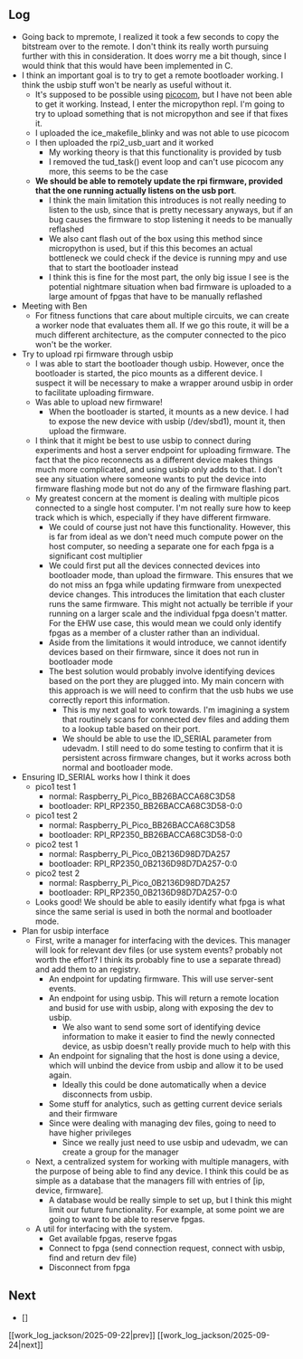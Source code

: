 ## Log
- Going back to mpremote, I realized it took a few seconds to copy the bitstream over to the remote. I don't think its really worth pursuing further with this in consideration. It does worry me a bit though, since I would think that this would have been implemented in C.
- I think an important goal is to try to get a remote bootloader working. I think the usbip stuff won't be nearly as useful without it. 
	- It's supposed to be possible using [picocom](https://pico2-ice.tinyvision.ai/md_programming__the__mcu.html), but I have not been able to get it working. Instead, I enter the micropython repl. I'm going to try to upload something that is not micropython and see if that fixes it. 
	- I uploaded the ice_makefile_blinky and was not able to use picocom 
	- I then uploaded the rpi2_usb_uart and it worked
		- My working theory is that this functionality is provided by tusb
		- I removed the tud_task() event loop and can't use picocom any more, this seems to be the case
	- **We should be able to remotely update the rpi firmware, provided that the one running actually listens on the usb port**.
		- I think the main limitation this introduces is not really needing to listen to the usb, since that is pretty necessary anyways, but if an bug causes the firmware to stop listening it needs to be manually reflashed
		- We also cant flash out of the box using this method since micropython is used, but if this this becomes an actual bottleneck we could check if the device is running mpy and use that to start the bootloader instead
		- I think this is fine for the most part, the only big issue I see is the potential nightmare situation when bad firmware is uploaded to a large amount of fpgas that have to be manually reflashed
- Meeting with Ben 
	- For fitness functions that care about multiple circuits, we can create a worker node that evaluates them all. If we go this route, it will be a much different architecture, as the computer connected to the pico won't be the worker. 
- Try to upload rpi firmware through usbip
	- I was able to start the bootloader though usbip. However, once the bootloader is started, the pico mounts as a different device. I suspect it will be necessary to make a wrapper around usbip in order to facilitate uploading firmware.
	- Was able to upload new firmware!
		- When the bootloader is started, it mounts as a new device. I had to expose the new device with usbip (/dev/sbd1), mount it, then upload the firmware. 
	- I think that it might be best to use usbip to connect during experiments and host a server endpoint for uploading firmware. The fact that the pico reconnects as a different device makes things much more complicated, and using usbip only adds to that. I don't see any situation where someone wants to put the device into firmware flashing mode but not do any of the firmware flashing part. 
	- My greatest concern at the moment is dealing with multiple picos connected to a single host computer. I'm not really sure how to keep track which is which, especially if they have different firmware.
		- We could of course just not have this functionality. However, this is far from ideal as we don't need much compute power on the host computer, so needing a separate one for each fpga is a significant cost multiplier 
		- We could first put all the devices connected devices into bootloader mode, than upload the firmware. This ensures that we do not miss an fpga while updating firmware from unexpected device changes. This introduces the limitation that each cluster runs the same firmware. This might not actually be terrible if your running on a larger scale and the individual fpga doesn't matter. For the EHW use case, this would mean we could only identify fpgas as a member of a cluster rather than an individual.
		- Aside from the limitations it would introduce, we cannot identify devices based on their firmware, since it does not run in bootloader mode 
		- The best solution would probably involve identifying devices based on the port they are plugged into. My main concern with this approach is we will need to confirm that the usb hubs we use correctly report this information.
			- This is my next goal to work towards. I'm imagining a system that routinely scans for connected dev files and adding them to a lookup table based on their port. 
			- We should be able to use the ID_SERIAL parameter from udevadm. I still need to do some testing to confirm that it is persistent across firmware changes, but it works across both normal and bootloader mode.  
- Ensuring ID_SERIAL works how I think it does
	- pico1 test 1
		- normal: Raspberry_Pi_Pico_BB26BACCA68C3D58
		- bootloader:      RPI_RP2350_BB26BACCA68C3D58-0:0
	- pico1 test 2
		- normal: Raspberry_Pi_Pico_BB26BACCA68C3D58
		- bootloader:      RPI_RP2350_BB26BACCA68C3D58-0:0
	- pico2 test 1
		- normal: Raspberry_Pi_Pico_0B2136D98D7DA257
		- bootloader:      RPI_RP2350_0B2136D98D7DA257-0:0
	- pico2 test 2
		- normal: Raspberry_Pi_Pico_0B2136D98D7DA257
		- bootloader:      RPI_RP2350_0B2136D98D7DA257-0:0
	- Looks good! We should be able to easily identify what fpga is what since the same serial is used in both the normal and bootloader mode. 
- Plan for usbip interface
	- First, write a manager for interfacing with the devices. This manager will look for relevant dev files (or use system events? probably not worth the effort? I think its probably fine to use a separate thread) and add them to an registry. 
		- An endpoint for updating firmware. This will use server-sent events.
		- An endpoint for using usbip. This will return a remote location and busid for use with usbip, along with exposing the dev to usbip. 
			- We also want to send some sort of identifying device information to make it easier to find the newly connected device, as usbip doesn't really provide much to help with this
		- An endpoint for signaling that the host is done using a device, which will unbind the device from usbip and allow it to be used again.
			- Ideally this could be done automatically when a device disconnects from usbip. 
		- Some stuff for analytics, such as getting current device serials and their firmware
		- Since were dealing with managing dev files, going to need to have higher privileges 
			- Since we really just need to use usbip and udevadm, we can create a group for the manager 
	- Next, a centralized system for working with multiple managers, with the purpose of being able to find any device. I think this could be as simple as a database that the managers fill with entries of \[ip, device, firmware\].
		- A database would be really simple to set up, but I think this might limit our future functionality. For example, at some point we are going to want to be able to reserve fpgas. 
	- A util for interfacing with the system.
		- Get available fpgas, reserve fpgas
		- Connect to fpga (send connection request, connect with usbip, find and return dev file)
		- Disconnect from fpga

## Next
- []

[[work_log_jackson/2025-09-22|prev]] [[work_log_jackson/2025-09-24|next]]
